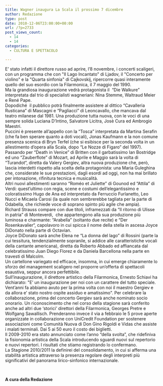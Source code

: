 ```yaml
---
title: Wagner inaugura La Scala il prossimo 7 dicembre
author: Redazione
type: post
date: 2010-12-06T23:00:00+00:00
url: /?p=2733
post_views_count:
  - 14
  - 14
categories:
  - CULTURA E SPETTACOLO

---
```

E&#8217; stato infatti il direttore russo ad aprire, l&#8217;8 novembre, i concerti scaligeri, con un programma che con "Il Lago Incantato" di Ljadov, il "Concerto per violino" e la "Quarta sinfonia" di Cajkovskij, ripercorre quasi interamente quello del suo esordio con la Filarmonica, il 7 maggio del 1990.  
Ma la grandiosa inaugurazione vedr&agrave; protagonista il&nbsp; &ldquo;Die Walkure&rdquo;&nbsp; interpretata dal trio di specialisti wagneriani: Nina Stemme, Waltraud Meier e Ren&eacute; Pape.  
Dopodich&eacute;&nbsp; il pubblico potr&agrave; finalmente assistere al dittico &ldquo;Cavalleria Rusticana&rdquo; di Mascagni e &ldquo;Pagliacci&rdquo; di Leoncavallo, che mancava dal teatro milanese dal 1981. Una produzione tutta nuova, con le voci di una sempre solida Luciana D&rsquo;Intino, Salvatore Licitra, Jos&egrave; Cura ed Ambrogio Maestri.  
Puccini &egrave; presente all&rsquo;appello con la &ldquo;Tosca&rdquo; interpretata da Martina Serafin (che fa ben sperare quanto a doti vocali), Jonas Kaufmann e la non comune presenza scenica di Bryn Terfel (che si esibisce per la seconda volta in un allestimento d&rsquo;opera alla Scala, dopo &ldquo;Le Nozze di Figaro&rdquo; del 1997). Passando per &ldquo;Death in Venice&rdquo; di Britten con il garbatissimo Ian Bostridge ed uno &ldquo;Zauberflote&rdquo; di Mozart, ad Aprile e Maggio sar&agrave; la volta di &ldquo;Turandot&ldquo;, diretta da Valery Gergiev, altra nuova produzione che, per&ograve;, lascia interdetti rispetto alla scelta della protagonista: una Maria Guleghina che, considerate le sue prestazioni, dagli esordi ad oggi, non ha mai brillato per intonazione, rifinitura tecnica e musicalit&agrave;.  
Altri nuovi allestimenti saranno &ldquo;Rom&eacute;o et Juliette&rdquo; di Gounod ed &ldquo;Attila&rdquo; di Verdi: quest&rsquo;ultimo con regia, scene e costumi dell&rsquo;elegantissimo e coloratissimo Hugo de Ana ed interpretato da Ferruccio Furlanetto, Leo Nucci e Micaela Carosi (la quale non sembrerebbe tagliata per la parte di Odabella, che richiede voce di soprano spinto pi&ugrave; agile che ampia).  
Richard Strauss compare con due titoli, inframezzati da &ldquo;Il ritorno di Ulisse in patria&rdquo; di Monteverdi,&nbsp; che appartengono alla sua produzione pi&ugrave; luminosa e charmante: &ldquo;Arabella&rdquo; (soltanto due recite) e &ldquo;Der Rosenkavalier&ldquo;, capolavoro in cui spicca il nome della stella in ascesa Joyce DiDonato nella parte di Octavian.  
Joyce DiDonato sar&agrave; anche Elena ne &ldquo;La donna del lago&rdquo; di Rossini (parte la cui tessitura, tendenzialmente sopranile, si addice alle caratteristiche vocali della cantante americana), diretta da Roberto Abbado ed affiancata dal celebratissimo Juan Diego Florez e da Daniela Barcellona nella parte en travesti di Malcolm.  
Un cartellone variegato ed efficace, insomma, in cui emerge chiaramente lo sforzo del management scaligero nel proporre un&rsquo;offerta di spettacoli esaustiva, seppur ancora perfettibile.  
Sull&#8217;inaugurazione, il direttore artistico della Filarmonica, Ernesto Schiavi ha dichiarato: "E&#8217; un inaugurazione per noi con un carattere del tutto speciale. Vent&#8217;anni fa abbiamo avuto per la prima volta con noi il maestro Gergiev e da allora e&#8217; stato nostro ospite assiduo e amatissimo". Per celebrare la collaborazione, prima del concerto Gergiev sar&agrave; anche nominato socio onorario. Un riconoscimento che nel corso della stagione sar&agrave; conferito anche ad altri due &#8216;storici&#8217; direttori della Filarmonica, Georges Pretre e Wolfgang Sawallisch. Prenderanno invece il via a febbraio le 5 prove aperte organizzate in collaborazione con UniCredit Foundation per sostenere associazioni come Comunit&agrave; Nuova di Don Gino Rigoldi e Vidas che assiste i malati terminali. Dai 5 ai 50 euro il costo dei biglietti.  
Il 2009&#45;2010 era stato annunciato come l&rsquo;anno &ldquo;della svolta&rdquo;, che ridefiniva la fisionomia artistica della Scala introducendo sguardi nuovi sul repertorio e nuovi repertori. I risultati che stiamo registrando lo confermano.  
La Stagione 2010/2011 la definirei del consolidamento, in cui si afferma una stabilit&agrave; artistica attraverso la presenza regolare degli interpreti pi&ugrave; significativi del panorama lirico&#45;sinfonico internazionale.

&nbsp;

**A cura della Redazione**